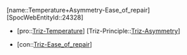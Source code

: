 ﻿---
type: TrizContradiction
aliases:
- Temperature+Asymmetry-Ease_of_repair
license: CC BY-SA 4.0
copyright: https://github.com/SpocWeb
IsDeleted: false
IsReadOnly: false
Confidential: public
tags: 
- Triz/Contradiction
---
[name::Temperature+Asymmetry-Ease_of_repair]
[SpocWebEntityId::24328]
+ [pro::[Triz-Temperature](tech/Triz/Parameter/Triz-Temperature.md)]
[Triz-Principle::[Triz-Asymmetry](tech/Triz/Principle/Triz-Asymmetry.md)]
- [con::[Triz-Ease_of_repair](tech/Triz/Parameter/Triz-Ease_of_repair.md)]

